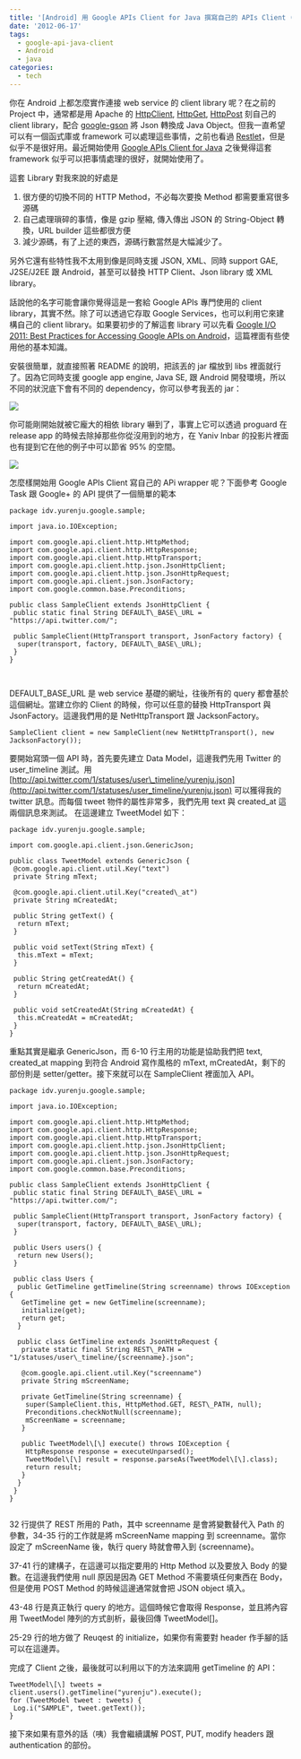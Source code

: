 ```yaml
---
title: '[Android] 用 Google APIs Client for Java 撰寫自己的 APIs Client (1)'
date: '2012-06-17'
tags:
  - google-api-java-client
  - Android
  - java
categories:
  - tech
---
```

你在 Android 上都怎麼實作連接 web service 的 client library 呢？在之前的 Project 中，通常都是用 Apache 的 [HttpClient](http://developer.android.com/reference/org/apache/http/client/HttpClient.html), [HttpGet](http://developer.android.com/reference/org/apache/http/client/methods/HttpGet.html), [HttpPost](http://developer.android.com/reference/org/apache/http/client/methods/HttpPost.html) 刻自己的 client library，配合 [google-gson](http://code.google.com/p/google-gson/) 將 Json 轉換成 Java Object。但我一直希望可以有一個函式庫或 framework 可以處理這些事情，之前也看過 [Restlet](http://www.restlet.org/)，但是似乎不是很好用。最近開始使用 [Google APIs Client for Java](http://code.google.com/p/google-api-java-client/) 之後覺得這套 framework 似乎可以把事情處理的很好，就開始使用了。  
  
這套 Library 對我來說的好處是  

1.  很方便的切換不同的 HTTP Method，不必每次要換 Method 都需要重寫很多源碼
2.  自己處理瑣碎的事情，像是 gzip 壓縮, 傳入傳出 JSON 的 String-Object 轉換，URL builder 這些都很方便
3.  減少源碼，有了上述的東西，源碼行數當然是大幅減少了。

另外它還有些特性我不太用到像是同時支援 JSON, XML、同時 support GAE, J2SE/J2EE 跟 Android，甚至可以替換 HTTP Client、Json library 或 XML library。

  
  
話說他的名字可能會讓你覺得這是一套給 Google APIs 專門使用的 client library，其實不然。除了可以透過它存取 Google Services，也可以利用它來建構自己的 client library。如果要初步的了解這套 library 可以先看 [Google I/O 2011: Best Practices for Accessing Google APIs on Android](http://youtu.be/9fBcrzA-hWY)，這篇裡面有些使用他的基本知識。  
  
安裝很簡單，就直接照著 README 的說明，把該丟的 jar 檔放到 libs 裡面就行了。因為它同時支援 google app engine, Java SE, 跟 Android 開發環境，所以不同的狀況底下會有不同的 dependency，你可以參考我丟的 jar：  
  

[![](http://3.bp.blogspot.com/-M_6tL8luOXU/T90eGfsay5I/AAAAAAAAQQU/R1mGNhDwArs/s1600/%E8%9E%A2%E5%B9%95%E6%88%AA%E5%9C%96%E5%AD%98%E7%82%BA+2012-06-17+07:58:45.png)](images/0.png)

  
你可能剛開始就被它龐大的相依 library 嚇到了，事實上它可以透過 proguard 在 release app 的時候去除掉那些你從沒用到的地方，在 Yaniv Inbar 的投影片裡面也有提到它在他的例子中可以節省 95% 的空間。  
  

[![](http://2.bp.blogspot.com/-xCqa_EOXlwQ/T90flCLltvI/AAAAAAAAQQc/xJf3iUEFVJA/s1600/%E8%9E%A2%E5%B9%95%E6%88%AA%E5%9C%96%E5%AD%98%E7%82%BA+2012-06-17+08:03:51.png)](images/1.png)

  
  
怎麼樣開始用 Google APIs Client 寫自己的 APi wrapper 呢？下面參考 Google Task 跟 Google+ 的 API 提供了一個簡單的範本  
  
  
  
```
package idv.yurenju.google.sample;

import java.io.IOException;

import com.google.api.client.http.HttpMethod;
import com.google.api.client.http.HttpResponse;
import com.google.api.client.http.HttpTransport;
import com.google.api.client.http.json.JsonHttpClient;
import com.google.api.client.http.json.JsonHttpRequest;
import com.google.api.client.json.JsonFactory;
import com.google.common.base.Preconditions;

public class SampleClient extends JsonHttpClient {
 public static final String DEFAULT\_BASE\_URL = "https://api.twitter.com/";

 public SampleClient(HttpTransport transport, JsonFactory factory) {
  super(transport, factory, DEFAULT\_BASE\_URL);
 }
}



```  
DEFAULT\_BASE\_URL 是 web service 基礎的網址，往後所有的 query 都會基於這個網址。當建立你的 Client 的時候，你可以任意的替換 HttpTransport 與 JsonFactory。這邊我們用的是 NetHttpTransport 跟 JacksonFactory。  
  
```
SampleClient client = new SampleClient(new NetHttpTransport(), new JacksonFactory());

```  
要開始寫頭一個 API 時，首先要先建立 Data Model，這邊我們先用 Twitter 的 user\_timeline 測試。用 [http://api.twitter.com/1/statuses/user\_timeline/yurenju.json](http://api.twitter.com/1/statuses/user_timeline/yurenju.json) 可以獲得我的 twitter 訊息。而每個 tweet 物件的屬性非常多，我們先用 text 與 created\_at 這兩個訊息來測試。 在這邊建立 TweetModel 如下：  
```
package idv.yurenju.google.sample;

import com.google.api.client.json.GenericJson;

public class TweetModel extends GenericJson {
 @com.google.api.client.util.Key("text")
 private String mText;
 
 @com.google.api.client.util.Key("created\_at")
 private String mCreatedAt;

 public String getText() {
  return mText;
 }

 public void setText(String mText) {
  this.mText = mText;
 }

 public String getCreatedAt() {
  return mCreatedAt;
 }

 public void setCreatedAt(String mCreatedAt) {
  this.mCreatedAt = mCreatedAt;
 }
}

```  
重點其實是繼承 GenericJson，而 6-10 行主用的功能是協助我們把 text, created\_at mapping 到符合 Android 寫作風格的 mText, mCreatedAt，剩下的部份則是 setter/getter。接下來就可以在 SampleClient 裡面加入 API。  
  
```
package idv.yurenju.google.sample;

import java.io.IOException;

import com.google.api.client.http.HttpMethod;
import com.google.api.client.http.HttpResponse;
import com.google.api.client.http.HttpTransport;
import com.google.api.client.http.json.JsonHttpClient;
import com.google.api.client.http.json.JsonHttpRequest;
import com.google.api.client.json.JsonFactory;
import com.google.common.base.Preconditions;

public class SampleClient extends JsonHttpClient {
 public static final String DEFAULT\_BASE\_URL = "https://api.twitter.com/";

 public SampleClient(HttpTransport transport, JsonFactory factory) {
  super(transport, factory, DEFAULT\_BASE\_URL);
 }
 
 public Users users() {
  return new Users();
 }
 
 public class Users {
  public GetTimeline getTimeline(String screenname) throws IOException {
   GetTimeline get = new GetTimeline(screenname);
   initialize(get);
   return get;
  }
  
  public class GetTimeline extends JsonHttpRequest {
   private static final String REST\_PATH = "1/statuses/user\_timeline/{screenname}.json";
   
   @com.google.api.client.util.Key("screenname")
   private String mScreenName;
   
   private GetTimeline(String screenname) {
    super(SampleClient.this, HttpMethod.GET, REST\_PATH, null);
    Preconditions.checkNotNull(screenname);
    mScreenName = screenname;
   }
   
   public TweetModel\[\] execute() throws IOException {
    HttpResponse response = executeUnparsed();
    TweetModel\[\] result = response.parseAs(TweetModel\[\].class);
    return result;
   }
  }
 }
}


```  
32 行提供了 REST 所用的 Path，其中 screenname 是會將變數替代入 Path 的參數，34-35 行的工作就是將 mScreenName mapping 到 screenname。當你設定了 mScreenName 後，執行 query 時就會帶入到 {screenname}。  
  
37-41 行的建構子，在這邊可以指定要用的 Http Method 以及要放入 Body 的變數。在這邊我們使用 null 原因是因為 GET Method 不需要填任何東西在 Body，但是使用 POST Method 的時候這邊通常就會把 JSON object 填入。  
  
43-48 行是真正執行 query 的地方。這個時候它會取得 Response，並且將內容用 TweetModel 陣列的方式剖析，最後回傳 TweetModel\[\]。  
  
25-29 行的地方做了 Reuqest 的 initialize，如果你有需要對 header 作手腳的話可以在這邊弄。  
  
完成了 Client 之後，最後就可以利用以下的方法來調用 getTimeline 的 API：  
  
```
TweetModel\[\] tweets = client.users().getTimeline("yurenju").execute();
for (TweetModel tweet : tweets) {
 Log.i("SAMPLE", tweet.getText());
}
```  
接下來如果有意外的話（咦）我會繼續講解 POST, PUT, modify headers 跟 authentication 的部份。
